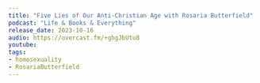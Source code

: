 ```yaml
---
title: "Five Lies of Our Anti-Christian Age with Rosaria Butterfield"
podcast: "Life & Books & Everything"
release_date: 2023-10-16
audio: https://overcast.fm/+ghgJbUtu8
youtube: 
tags: 
- homosexuality
- RosariaButterfield
---
```

